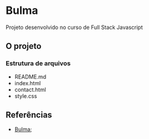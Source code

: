 # Bulma

Projeto desenvolvido no curso de Full Stack Javascript

## O projeto

### Estrutura de arquivos

- README.md
- index.html
- contact.html
- style.css

## Referências

- [Bulma](https://bulma.io/);